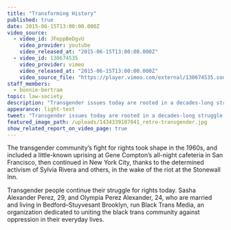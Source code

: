 ```yaml
---
title: "Transforming History"
published: true
date: 2015-06-15T13:00:00.000Z
video_source:
  - video_id: JFeppBeDgvU
    video_provider: youtube
    video_released_at: "2015-06-15T13:00:00.000Z"
  - video_id: 130674535
    video_provider: vimeo
    video_released_at: "2015-06-15T13:00:00.000Z"
    video_source_file: "https://player.vimeo.com/external/130674535.source.mov?s=71bba8ee3866e44850d712e4fbf6ad32&profile_id=0&download=1"
staff_members:
  - bonnie-bertram
topic: law-society
description: "Transgender issues today are rooted in a decades-long struggle for inclusion."
appearance: light-text
tweet: "Transgender issues today are rooted in a decades-long struggle for inclusion."
featured_image_path: /uploads/1434339107641_retro-transgender.jpg
show_related_report_on_video_page: true
---
```


The transgender community’s fight for rights took shape in the 1960s, and included a little-known uprising at Gene Compton’s all-night cafeteria in San Francisco, then continued in New York City, thanks to the determined activism of Sylvia Rivera and others, in the wake of the riot at the Stonewall Inn.

Transgender people continue their struggle for rights today. Sasha Alexander Perez, 29, and Olympia Perez Alexander, 24, who are married and living in Bedford–Stuyvesant Brooklyn, run Black Trans Media, an organization dedicated to uniting the black trans community against oppression in their everyday lives.

